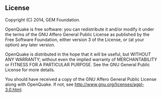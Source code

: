 ## License

Copyright (C) 2014, GEM Foundation.

OpenQuake is free software: you can redistribute it and/or modify it
under the terms of the GNU Affero General Public License as published
by the Free Software Foundation, either version 3 of the License, or
(at your option) any later version.

OpenQuake is distributed in the hope that it will be useful,
but WITHOUT ANY WARRANTY; without even the implied warranty of
MERCHANTABILITY or FITNESS FOR A PARTICULAR PURPOSE.  See the
GNU General Public License for more details.

You should have received a copy of the GNU Affero General Public License
along with OpenQuake.  If not, see http://www.gnu.org/licenses/agpl-3.0.html.
